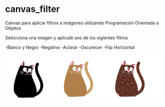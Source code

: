 # canvas_filter

Canvas para aplicar filtros a imágenes utilizando Programación Orientada a Objetos

Selecciona una imagen y aplicale uno de los sigientes filtros

-Blanco y Negro
-Negativo
-Aclarar
-Oscurecer
-Flip Horizontal

<img src="./assets/cat-g9932c27bb_640.png" alt="cats" />